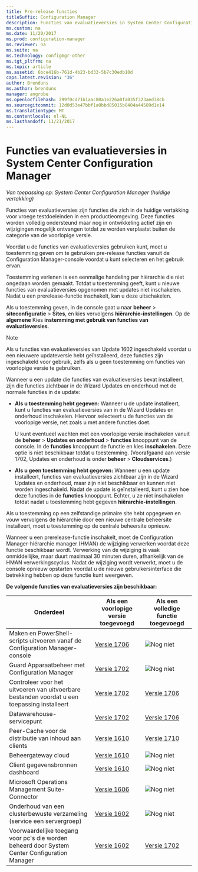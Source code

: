 ```yaml
---
title: Pre-release functies
titleSuffix: Configuration Manager
description: Functies van evaluatieversies in System Center Configuration Manager
ms.custom: na
ms.date: 11/20/2017
ms.prod: configuration-manager
ms.reviewer: na
ms.suite: na
ms.technology: configmgr-other
ms.tgt_pltfrm: na
ms.topic: article
ms.assetid: 6bce416b-761d-4b23-bd33-5b7c30edb10d
caps.latest.revision: "36"
author: Brenduns
ms.author: brenduns
manager: angrobe
ms.openlocfilehash: 299f0cd71b1aac80a1e226a0fa035f323aed38cb
ms.sourcegitcommit: 12d0d53e47bbf1a0bbd85015b8404a44589d1e14
ms.translationtype: MT
ms.contentlocale: nl-NL
ms.lasthandoff: 11/21/2017
---
```

# <a name="pre-release-features-in-system-center-configuration-manager"></a>Functies van evaluatieversies in System Center Configuration Manager
*Van toepassing op: System Center Configuration Manager (huidige vertakking)*

Functies van evaluatieversies zijn functies die zich in de huidige vertakking voor vroege testdoeleinden in een productieomgeving. Deze functies worden volledig ondersteund maar nog in ontwikkeling actief zijn en wijzigingen mogelijk ontvangen totdat ze worden verplaatst buiten de categorie van de voorlopige versie.

 Voordat u de functies van evaluatieversies gebruiken kunt, moet u toestemming geven om te gebruiken pre-release functies vanuit de Configuration Manager-console voordat u kunt selecteren en het gebruik ervan.  

Toestemming verlenen is een eenmalige handeling per hiërarchie die niet ongedaan worden gemaakt. Totdat u toestemming geeft, kunt u nieuwe functies van evaluatieversies opgenomen met updates niet inschakelen. Nadat u een prerelease-functie inschakelt, kan u deze uitschakelen.

Als u toestemming geven, in de console gaat u naar **beheer** > **siteconfiguratie** > **Sites**, en kies vervolgens **hiërarchie-instellingen**. Op de **algemene** Kies **instemming met gebruik van functies van evaluatieversies**.

 > [!NOTE]
 > Als u functies van evaluatieversies van Update 1602 ingeschakeld voordat u een nieuwere updateversie hebt geïnstalleerd, deze functies zijn ingeschakeld voor gebruik, zelfs als u geen toestemming om functies van voorlopige versie te gebruiken.

Wanneer u een update die functies van evaluatieversies bevat installeert, zijn die functies zichtbaar in de Wizard Updates en onderhoud met de normale functies in de update:
  - **Als u toestemming hebt gegeven:** Wanneer u de update installeert, kunt u functies van evaluatieversies van in de Wizard Updates en onderhoud inschakelen. Hiervoor selecteert u de functies van de voorlopige versie, net zoals u met andere functies doet.     

    U kunt eventueel wachten met een voorlopige versie inschakelen vanuit de **beheer** > **Updates en onderhoud** > **functies** knooppunt van de console. In de **functies** knooppunt de functie en kies **inschakelen**. Deze optie is niet beschikbaar totdat u toestemming. (Voorafgaand aan versie 1702, Updates en onderhoud is onder **beheer** > **Cloudservices**.)
  -   **Als u geen toestemming hebt gegeven:** Wanneer u een update installeert, functies van evaluatieversies zichtbaar zijn in de Wizard Updates en onderhoud, maar zijn niet beschikbaar en kunnen niet worden ingeschakeld. Nadat de update is geïnstalleerd, kunt u zien hoe deze functies in de **functies** knooppunt. Echter, u ze niet inschakelen totdat nadat u toestemming hebt gegeven **hiërarchie-instellingen**.

Als u toestemming op een zelfstandige primaire site hebt opgegeven en vouw vervolgens de hiërarchie door een nieuwe centrale beheersite installeert, moet u toestemming op de centrale beheersite opnieuw.

 Wanneer u een prerelease-functie inschakelt, moet de Configuration Manager-hiërarchie manager (HMAN) de wijziging verwerken voordat deze functie beschikbaar wordt. Verwerking van de wijziging is vaak onmiddellijke, maar duurt maximaal 30 minuten duren, afhankelijk van de HMAN verwerkingscyclus. Nadat de wijziging wordt verwerkt, moet u de console opnieuw opstarten voordat u de nieuwe gebruikersinterface die betrekking hebben op deze functie kunt weergeven.

**De volgende functies van evaluatieversies zijn beschikbaar:**

 |Onderdeel          |Als een voorlopige versie toegevoegd | Als een volledige functie toegevoegd|  
|------------------|---------------------|---------------------|
| Maken en PowerShell-scripts uitvoeren vanaf de Configuration Manager-console |  [Versie 1706](/sccm/apps/deploy-use/create-deploy-scripts)|![Nog niet](media/83c5d168-8faf-4e8e-920b-528e3c43ffd4.gif)|
| Guard Apparaatbeheer met Configuration Manager |  [Versie 1702](/sccm/protect/deploy-use/use-device-guard-with-configuration-manager)|![Nog niet](media/83c5d168-8faf-4e8e-920b-528e3c43ffd4.gif)|
| Controleer voor het uitvoeren van uitvoerbare bestanden voordat u een toepassing installeert  |   [Versie 1702](/sccm/apps/deploy-use/deploy-applications#how-to-check-for-running-executable-files-before-installing-an-application) |[Versie 1706](/sccm/apps/deploy-use/deploy-applications#how-to-check-for-running-executable-files-before-installing-an-application)|
| Datawarehouse-servicepunt  |  [Versie 1702](/sccm/core/servers/manage/data-warehouse) |[Versie 1706](/sccm/core/servers/manage/data-warehouse)|
| Peer-Cache voor de distributie van inhoud aan clients |  [Versie 1610](/sccm/core/plan-design/hierarchy/client-peer-cache) | [Versie 1710](/sccm/core/plan-design/hierarchy/client-peer-cache)|
| Beheergateway cloud |  [Versie 1610](/sccm/core/clients/manage/plan-cloud-management-gateway) |![Nog niet](media/83c5d168-8faf-4e8e-920b-528e3c43ffd4.gif)|
| Client gegevensbronnen dashboard |  [Versie 1610](/sccm/core/servers/deploy/configure/monitor-content-you-have-distributed#client-data-sources-dashboard) |![Nog niet](media/83c5d168-8faf-4e8e-920b-528e3c43ffd4.gif)|
| Microsoft Operations Management Suite-Connector  | [Versie 1606](../../../core/clients/manage/sync-data-microsoft-operations-management-suite.md) |![Nog niet](media/83c5d168-8faf-4e8e-920b-528e3c43ffd4.gif)|
| Onderhoud van een clusterbewuste verzameling (service een servergroep)| [Versie 1602](../../../core/get-started/capabilities-in-technical-preview-1605.md#BKMK_ServerGroups)|![Nog niet](media/83c5d168-8faf-4e8e-920b-528e3c43ffd4.gif)|
|Voorwaardelijke toegang voor pc's die worden beheerd door System Center Configuration Manager | [Versie 1602](../../../protect/deploy-use/manage-access-to-o365-services-for-pcs-managed-by-sccm.md)     | [Versie 1702](/sccm/mdm/deploy-use/manage-access-to-services)                     |
